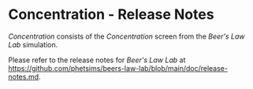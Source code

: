 # Concentration - Release Notes

_Concentration_ consists of the _Concentration_ screen from the _Beer's Law Lab_ simulation.

Please refer to the release notes for _Beer's Law Lab_ at https://github.com/phetsims/beers-law-lab/blob/main/doc/release-notes.md.